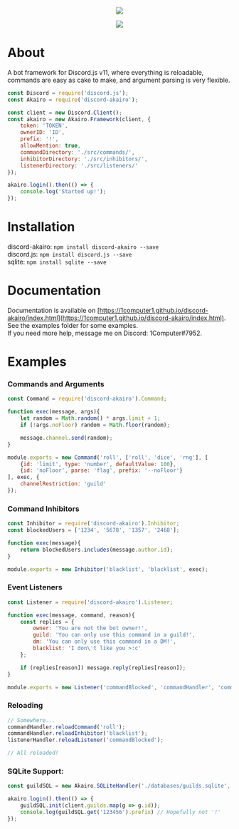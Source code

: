 <p align="center">
    <a href=https://github.com/1Computer1/discord-akairo>
        <img src=https://u.nya.is/fweoqf.png/>
    </a>
</p>  

<p align="center">
    <a href=https://nodei.co/npm/discord-akairo>
        <img src=https://nodei.co/npm/discord-akairo.png/>
    </a>
</p>  

# About
A bot framework for Discord.js v11, where everything is reloadable, commands are easy as cake to make, and argument parsing is very flexible.  

```js
const Discord = require('discord.js');
const Akairo = require('discord-akairo');

const client = new Discord.Client();
const akairo = new Akairo.Framework(client, {
    token: 'TOKEN', 
    ownerID: 'ID', 
    prefix: '!', 
    allowMention: true, 
    commandDirectory: './src/commands/', 
    inhibitorDirectory: './src/inhibitors/',
    listenerDirectory: './src/listeners/'
});

akairo.login().then(() => {
    console.log('Started up!');
});
```

# Installation
discord-akairo: `npm install discord-akairo --save`  
discord.js: `npm install discord.js --save`  
sqlite: `npm install sqlite --save`  

# Documentation
Documentation is available on [https://1computer1.github.io/discord-akairo/index.html](https://1computer1.github.io/discord-akairo/index.html).  
See the examples folder for some examples.  
If you need more help, message me on Discord: 1Computer#7952.  

# Examples
### Commands and Arguments
```js
const Command = require('discord-akairo').Command;

function exec(message, args){
    let random = Math.random() * args.limit + 1;
    if (!args.noFloor) random = Math.floor(random);

    message.channel.send(random);
}

module.exports = new Command('roll', ['roll', 'dice', 'rng'], [
    {id: 'limit', type: 'number', defaultValue: 100},
    {id: 'noFloor', parse: 'flag', prefix: '--noFloor'}
], exec, {
    channelRestriction: 'guild'
});
```

### Command Inhibitors
```js
const Inhibitor = require('discord-akairo').Inhibitor;
const blockedUsers = ['1234', '5678', '1357', '2468'];

function exec(message){
    return blockedUsers.includes(message.author.id);
}

module.exports = new Inhibitor('blacklist', 'blacklist', exec);
```

### Event Listeners
```js
const Listener = require('discord-akairo').Listener;

function exec(message, command, reason){
    const replies = {
        owner: 'You are not the bot owner!',
        guild: 'You can only use this command in a guild!',
        dm: 'You can only use this command in a DM!',
        blacklist: 'I don\'t like you >:c'
    };

    if (replies[reason]) message.reply(replies[reason]);
}

module.exports = new Listener('commandBlocked', 'commandHandler', 'commandBlocked', 'on', exec);
```

### Reloading
```js
// Somewhere...
commandHandler.reloadCommand('roll');
commandHandler.reloadInhibitor('blacklist');
listenerHandler.reloadListener('commandBlocked');

// All reloaded!
```

### SQLite Support:
```js
const guildSQL = new Akairo.SQLiteHandler('./databases/guilds.sqlite', 'guildConfigs', require('./databases/guildDefault.json'));

akairo.login().then(() => {
    guildSQL.init(client.guilds.map(g => g.id));
    console.log(guildSQL.get('123456').prefix) // Hopefully not '!'
});
```
